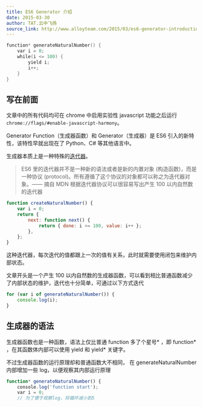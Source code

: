 ```yaml
---
title: ES6 Generator 介绍
date: 2015-03-30
author: TAT.云中飞扬
source_link: http://www.alloyteam.com/2015/03/es6-generator-introduction/
---
```


<!-- {% raw %} - for jekyll -->

```c
function* generateNaturalNumber() {
    var i = 0;
    while(i <= 100) {
        yield i;
        i++;
    }
}
```

## 写在前面

文章中的所有代码均可在 chrome 中启用实验性 javascript 功能之后运行 `chrome://flags/#enable-javascript-harmony`。

Generator Function（生成器函数）和 Generator（生成器）是 ES6 引入的新特性，该特性早就出现在了 Python、C# 等其他语言中。

生成器本质上是一种特殊的[迭代器](https://developer.mozilla.org/zh-CN/docs/Web/JavaScript/Guide/The_Iterator_protocol)。

> ES6 里的迭代器并不是一种新的语法或者是新的内置对象 (构造函数)，而是一种协议 (protocol)。所有遵循了这个协议的对象都可以称之为迭代器对象。—— 摘自 MDN 根据迭代器协议可以很容易写出产生 100 以内自然数的迭代器

```javascript
function createNaturalNumber() {
    var i = 0;
    return {
        next: function next() {
            return { done: i >= 100, value: i++ };
        },
    };
}
```

这种迭代器，每次迭代的值都跟上一次的值有关系，此时就需要使用闭包来维护内部状态。

文章开头是一个产生 100 以内自然数的生成器函数，可以看到相比普通函数减少了内部状态的维护，迭代也十分简单，可通过以下方式迭代

```javascript
for (var i of generateNaturalNumber()) {
    console.log(i);
}
```

## 生成器的语法

生成器函数也是一种函数，语法上仅比普通 function 多了个星号\* ，即 function\* ，在其函数体内部可以使用 yield 和 yield\* 关键字。

不过生成器函数的运行原理却和普通函数大不相同， 在 generateNaturalNumber 内部增加一些 log，以便观察其内部运行原理

```javascript
function* generateNaturalNumber() {
    console.log('function start');
    var i = 0;
    // 为了便于观察log，将循环减小到5
    
```


<!-- {% endraw %} - for jekyll -->